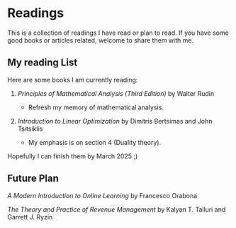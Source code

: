 # Readings

This is a collection of readings I have read or plan to read. If you have some good books or articles related, welcome to share them with me.

## My reading List

Here are some books I am currently reading:

1. *Principles of Mathematical Analysis (Third Edition)* by Walter Rudin

   * Refresh my memory of mathematical analysis.
2. *Introduction to Linear Optimization* by Dimitris Bertsimas and John Tsitsiklis

   * My emphasis is on section 4 (Duality theory).

Hopefully I can finish them by March 2025  ;)

## Future Plan

*A Modern Introduction to Online Learning* by Francesco Orabona

*The Theory and Practice of Revenue Management* by Kalyan T. Talluri and Garrett J. Ryzin
